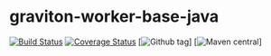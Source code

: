 # graviton-worker-base-java

[![Build Status](https://travis-ci.org/libgraviton/graviton-worker-base-java.svg?branch=develop)](https://travis-ci.org/libgraviton/graviton-worker-base-java) [![Coverage Status](https://coveralls.io/repos/libgraviton/graviton-worker-base-java/badge.svg?branch=develop&service=github)](https://coveralls.io/github/libgraviton/graviton-worker-base-java?branch=develop) [![Github tag](https://img.shields.io/github/tag/libgraviton/graviton-worker-base-java.svg)] [![Maven central](https://img.shields.io/maven-central/v/com.github.libgraviton/worker-base.svg)]